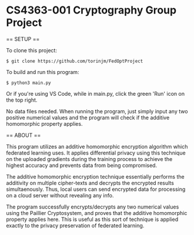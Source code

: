 # CS4363-001 Cryptography Group Project

== SETUP ==

To clone this project:

	$ git clone https://github.com/torinjm/FedOptProject

To build and run this program:

	$ python3 main.py

Or if you're using VS Code, while in main.py, click the green 'Run' icon on the top right.

No data files needed. When running the program, just simply input any two positive numerical values and the program will check if the additive homomorphic property applies.

== ABOUT ==

This program utilizes an additive homomorphic encryption algorithm which federated learning uses. It applies differential privacy using this technique on the uploaded gradients during the training process to achieve the highest accuracy and prevents data from being compromised.

The additive homomorphic encryption technique essentially performs the additivity on multiple cipher-texts and decrypts the encrypted results simultaenously. Thus, local users can send encrypted data for processing on a cloud server without revealing any info.

The program successfully encrypts/decrypts any two numerical values using the Paillier Cryptosystem, and proves that the additive homomorphic property applies here. This is useful as this sort of technique is applied exactly to the privacy preservation of federated learning.